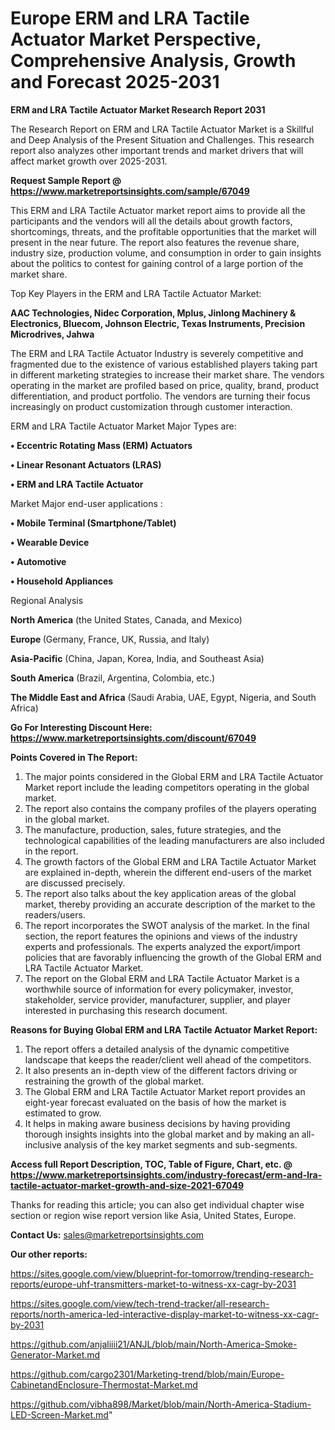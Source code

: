 # Europe ERM and LRA Tactile Actuator Market Perspective, Comprehensive Analysis, Growth and Forecast 2025-2031

<strong>ERM and LRA Tactile Actuator Market Research Report 2031</strong>

The Research Report on ERM and LRA Tactile Actuator Market is a Skillful and Deep Analysis of the Present Situation and Challenges. This research report also analyzes other important trends and market drivers that will affect market growth over 2025-2031.

<strong>Request Sample Report @ <a href=https://www.marketreportsinsights.com/sample/67049>https://www.marketreportsinsights.com/sample/67049</a></strong>

This ERM and LRA Tactile Actuator market report aims to provide all the participants and the vendors will all the details about growth factors, shortcomings, threats, and the profitable opportunities that the market will present in the near future. The report also features the revenue share, industry size, production volume, and consumption in order to gain insights about the politics to contest for gaining control of a large portion of the market share.

Top Key Players in the ERM and LRA Tactile Actuator Market:

<strong>AAC Technologies, Nidec Corporation, Mplus, Jinlong Machinery & Electronics, Bluecom, Johnson Electric, Texas Instruments, Precision Microdrives, Jahwa</strong>

The ERM and LRA Tactile Actuator Industry is severely competitive and fragmented due to the existence of various established players taking part in different marketing strategies to increase their market share. The vendors operating in the market are profiled based on price, quality, brand, product differentiation, and product portfolio. The vendors are turning their focus increasingly on product customization through customer interaction.

ERM and LRA Tactile Actuator Market Major Types are:

<strong>• Eccentric Rotating Mass (ERM) Actuators

• Linear Resonant Actuators (LRAS)

• ERM and LRA Tactile Actuator</strong>

Market Major end-user applications :

<strong>• Mobile Terminal (Smartphone/Tablet)

• Wearable Device

• Automotive

• Household Appliances</strong>

Regional Analysis

</u><strong><b>North America</b></strong> (the United States, Canada, and Mexico)

<strong><b>Europe </b></strong>(Germany, France, UK, Russia, and Italy)

<strong><b>Asia-Pacific</b></strong> (China, Japan, Korea, India, and Southeast Asia)

<strong><b>South America</b></strong> (Brazil, Argentina, Colombia, etc.)

<strong><b>The Middle East and Africa</b></strong> (Saudi Arabia, UAE, Egypt, Nigeria, and South Africa)

<strong>Go For Interesting Discount Here: <a href=https://www.marketreportsinsights.com/discount/67049>https://www.marketreportsinsights.com/discount/67049</a></strong>

<strong>Points Covered in The Report:</strong>
<ol>
  <li>The major points considered in the Global ERM and LRA Tactile Actuator Market report include the leading competitors operating in the global market.</li>
  <li>The report also contains the company profiles of the players operating in the global market.</li>
  <li>The manufacture, production, sales, future strategies, and the technological capabilities of the leading manufacturers are also included in the report.</li>
  <li>The growth factors of the Global ERM and LRA Tactile Actuator Market are explained in-depth, wherein the different end-users of the market are discussed precisely.</li>
  <li>The report also talks about the key application areas of the global market, thereby providing an accurate description of the market to the readers/users.</li>
  <li>The report incorporates the SWOT analysis of the market. In the final section, the report features the opinions and views of the industry experts and professionals. The experts analyzed the export/import policies that are favorably influencing the growth of the Global ERM and LRA Tactile Actuator Market.</li>
  <li>The report on the Global ERM and LRA Tactile Actuator Market is a worthwhile source of information for every policymaker, investor, stakeholder, service provider, manufacturer, supplier, and player interested in purchasing this research document.</li>
</ol>
<strong>Reasons for Buying Global ERM and LRA Tactile Actuator Market Report:</strong>

<ol>
  <li>The report offers a detailed analysis of the dynamic competitive landscape that keeps the reader/client well ahead of the competitors.</li>
  <li>It also presents an in-depth view of the different factors driving or restraining the growth of the global market.</li>
  <li>The Global ERM and LRA Tactile Actuator Market report provides an eight-year forecast evaluated on the basis of how the market is estimated to grow.</li>
  <li>It helps in making aware business decisions by having providing thorough insights insights into the global market and by making an all-inclusive analysis of the key market segments and sub-segments.</li>
</ol>
<strong>Access full Report Description, TOC, Table of Figure, Chart, etc. @ <a href=https://www.marketreportsinsights.com/industry-forecast/erm-and-lra-tactile-actuator-market-growth-and-size-2021-67049>https://www.marketreportsinsights.com/industry-forecast/erm-and-lra-tactile-actuator-market-growth-and-size-2021-67049</a></strong>


Thanks for reading this article; you can also get individual chapter wise section or region wise report version like Asia, United States, Europe.

<strong>Contact Us:</strong>
sales@marketreportsinsights.com

<strong>Our other reports:</strong>

<a href=https://sites.google.com/view/blueprint-for-tomorrow/trending-research-reports/europe-uhf-transmitters-market-to-witness-xx-cagr-by-2031>https://sites.google.com/view/blueprint-for-tomorrow/trending-research-reports/europe-uhf-transmitters-market-to-witness-xx-cagr-by-2031</a>

<a href=https://sites.google.com/view/tech-trend-tracker/all-research-reports/north-america-led-interactive-display-market-to-witness-xx-cagr-by-2031>https://sites.google.com/view/tech-trend-tracker/all-research-reports/north-america-led-interactive-display-market-to-witness-xx-cagr-by-2031</a>

<a href=https://github.com/anjaliiii21/ANJL/blob/main/North-America-Smoke-Generator-Market.md>https://github.com/anjaliiii21/ANJL/blob/main/North-America-Smoke-Generator-Market.md</a>

<a href=https://github.com/cargo2301/Marketing-trend/blob/main/Europe-CabinetandEnclosure-Thermostat-Market.md>https://github.com/cargo2301/Marketing-trend/blob/main/Europe-CabinetandEnclosure-Thermostat-Market.md</a>

<a href=https://github.com/vibha898/Market/blob/main/North-America-Stadium-LED-Screen-Market.md>https://github.com/vibha898/Market/blob/main/North-America-Stadium-LED-Screen-Market.md</a>"
